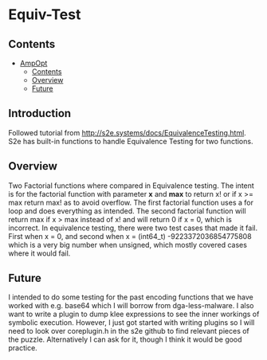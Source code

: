 # Equiv-Test<a name="ampopt"></a>

## Contents<a name="contents"></a>

<!-- mdformat-toc start --slug=github --maxlevel=6 --minlevel=1 -->

- [AmpOpt](#ampopt)
  - [Contents](#contents)
  - [Overview](#overview)
  - [Future](#future)

<!-- mdformat-toc end -->

## Introduction<a name="introduction"></a>

Followed tutorial from http://s2e.systems/docs/EquivalenceTesting.html. S2e has built-in functions to handle Equivalence Testing for two functions.

## Overview<a name="overview"></a>

Two Factorial functions where compared in Equivalence testing. The intent is for the factorial function with parameter **x** and **max** to return x! or if x >= max return max! as to avoid overflow. The first factorial function uses a for loop and does everything as intended. The second factorial function will return max if x > max instead of x! and will return 0 if x = 0, which is incorrect. In equivalence testing, there were two test cases that made it fail. First when x = 0, and second when x = (int64_t) -9223372036854775808 which is a very big number when unsigned, which mostly covered cases where it would fail.

## Future<a name="future"></a>

I intended to do some testing for the past encoding functions that we have worked with e.g. base64 which I will borrow from dga-less-malware. I also want to write a plugin to dump klee expressions to see the inner workings of symbolic execution. However, I just got started with writing plugins so I will need to look over coreplugin.h in the s2e github to find relevant pieces of the puzzle. Alternatively I can ask for it, though I think it would be good practice. 
